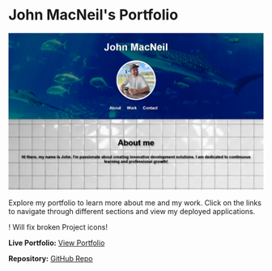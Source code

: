 

# John MacNeil's Portfolio

![Portfolio Screenshot](./ASSETS/scrncpt2.png)

Explore my portfolio to learn more about me and my work. Click on the links to navigate through different sections and view my deployed applications.

! Will fix broken Project icons!

**Live Portfolio:** [View Portfolio](https://johnm89.github.io/Assignment-2/)

**Repository:** [GitHub Repo](https://github.com/JohnM89/Assignment-2)